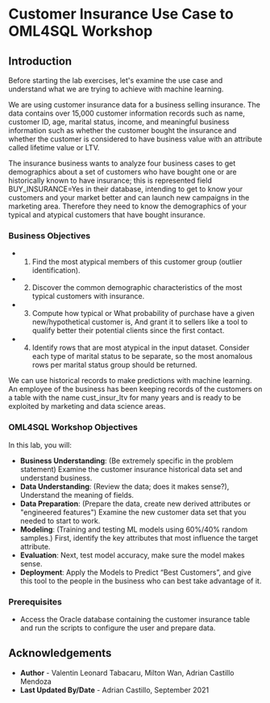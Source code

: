 # Customer Insurance Use Case to OML4SQL Workshop

## Introduction

Before starting the lab exercises, let's examine the use case and understand what we are trying to achieve with machine learning.  

We are using customer insurance data for a business selling insurance.  The data contains over 15,000 customer information records such as name, customer ID, age, marital status, income, and meaningful business information such as whether the customer bought the insurance and whether the customer is considered to have business value with an attribute called lifetime value or LTV.  

The insurance business wants to analyze four business cases to get demographics about a set of customers who have bought one or are historically known to have insurance; this is represented field  BUY_INSURANCE=Yes in their database, intending to get to know your customers and your market better and can launch new campaigns in the marketing area. Therefore they need to know the demographics of your typical and atypical customers that have bought insurance. 

### Business Objectives
 
* 1) Find the most atypical members of this customer group (outlier identification).
* 2) Discover the common demographic characteristics of the most typical customers with insurance. 
* 3) Compute how typical or What probability of purchase have a given new/hypothetical customer is, And grant it to sellers like a tool to qualify better their potential clients since the first contact.
* 4) Identify rows that are most atypical in the input dataset. Consider each type of marital status to be separate, so the most anomalous rows per marital status group should be returned.

We can use historical records to make predictions with machine learning.  An employee of the business has been keeping records of the customers on a table with the name cust_insur_ltv for many years and is ready to be exploited by marketing and data science areas.


### OML4SQL Workshop Objectives

In this lab, you will:

* **Business Understanding**: (Be extremely specific in the problem statement) Examine the customer insurance historical data set and understand business.
* **Data Understanding**: (Review the data; does it makes sense?), Understand the meaning of fields. 
* **Data Preparation**: (Prepare the data, create new derived attributes or "engineered features") Examine the new customer data set that you needed to start to work.
* **Modeling**: (Training and testing ML models using 60%/40% random samples.) First, identify the key attributes that most influence the target attribute.
* **Evaluation**: Next, test model accuracy, make sure the model makes sense.
* **Deployment**: Apply the Models to Predict “Best Customers”, and give this tool to the people in the business who can best take advantage of it.


### Prerequisites

* Access the Oracle database containing the customer insurance table and run the scripts to configure the user and prepare data.

## Acknowledgements
* **Author** - Valentin Leonard Tabacaru, Milton Wan, Adrian Castillo Mendoza
* **Last Updated By/Date** -  Adrian Castillo, September 2021